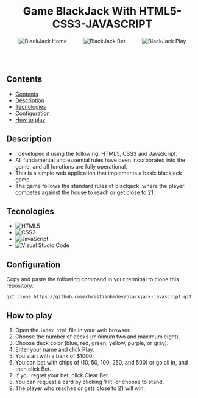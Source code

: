 <div align="center">
  <h1>Game BlackJack With HTML5-CSS3-JAVASCRIPT</span></h1>
</div>

<div style="text-align: center;">
  <div style="display: inline-block; text-align: left; padding: 0 20px; margin-bottom: 50px;">
    <img src="https://res.cloudinary.com/ddmcwbdtl/image/upload/v1702719852/game-blackjack-home.png" alt="BlackJack Home" style="max-width: 100%;">
  </div>
  
  <div style="display: inline-block; text-align: left; padding: 0 20px; margin-bottom: 50px;">
    <img src="https://res.cloudinary.com/ddmcwbdtl/image/upload/v1702720017/game-blackjack-bet.png" alt="BlackJack Bet" style="max-width: 100%;">
  </div>
  
  <div style="display: inline-block; text-align: left; padding: 0 20px;">
    <img src="https://res.cloudinary.com/ddmcwbdtl/image/upload/v1702720076/game-blackjack-play.png" alt="BlackJack Play" style="max-width: 100%;">
  </div>
</div>

## Contents

- [Contents](#contents)
- [Description](#description)
- [Tecnologies](#tecnologies)
- [Configuration](#configuration)
- [How to play](#how-to-play)

## Description

- I developed it using the following: HTML5, CSS3 and JavaScript.
- All fundamental and essential rules have been incorporated into the game, and all functions are fully operational.
- This is a simple web application that implements a basic blackjack game. 
- The game follows the standard rules of blackjack, where the player competes against the house to reach or get close to 21.

## Tecnologies

- ![HTML5](https://img.shields.io/badge/-HTML5-orange?logo=html5&logoColor=white)
- ![CSS3](https://img.shields.io/badge/-CSS3-blue?logo=css3&logoColor=white)
- ![JavaScript](https://img.shields.io/badge/-JavaScript-yellow?logo=javascript&logoColor=white)
- ![Visual Studio Code](https://img.shields.io/badge/-Visual%20Studio%20Code-007ACC?logo=visual-studio-code&logoColor=white)

## Configuration

Copy and paste the following command in your terminal to clone this repository:

```
git clone https://github.com/christianhmdev/blackjack-javascript.git
```

## How to play

1. Open the `index.html` file in your web browser.
2. Choose the number of decks (minimum two and maximum eight).
3. Choose deck color (blue, red, green, yellow, purple, or gray).
4. Enter your name and click Play.
5. You start with a bank of $1000.
6. You can bet with chips of (10, 50, 100, 250, and 500) or go all in, and then click Bet.
7. If you regret your bet, click Clear Bet.
8. You can request a card by clicking 'Hit' or choose to stand.
9. The player who reaches or gets close to 21 will win.
